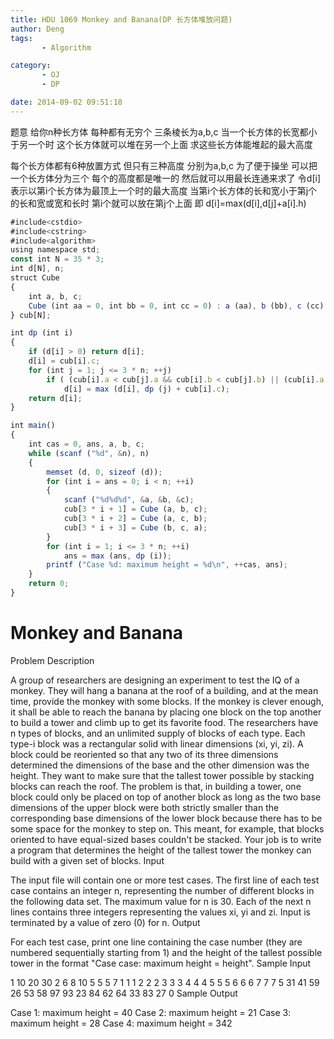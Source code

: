 ```yaml
---
title: HDU 1069 Monkey and Banana(DP 长方体堆放问题)
author: Deng
tags: 
       - Algorithm

category: 
       - OJ
       - DP

date: 2014-09-02 09:51:18
---
```

题意 给你n种长方体 每种都有无穷个 三条棱长为a,b,c 当一个长方体的长宽都小于另一个时 这个长方体就可以堆在另一个上面 求这些长方体能堆起的最大高度

每个长方体都有6种放置方式 但只有三种高度 分别为a,b,c 为了便于操坐 可以把一个长方体分为三个 每个的高度都是唯一的 然后就可以用最长连通来求了 令d[i]表示以第i个长方体为最顶上一个时的最大高度 当第i个长方体的长和宽小于第j个的长和宽或宽和长时 第i个就可以放在第j个上面 即 d[i]=max(d[i],d[j]+a[i].h)

```js 
#include<cstdio>
#include<cstring>
#include<algorithm>
using namespace std;
const int N = 35 * 3;
int d[N], n;
struct Cube
{
    int a, b, c;
    Cube (int aa = 0, int bb = 0, int cc = 0) : a (aa), b (bb), c (cc) {}
} cub[N];

int dp (int i)
{
    if (d[i] > 0) return d[i];
    d[i] = cub[i].c;
    for (int j = 1; j <= 3 * n; ++j)
        if ( (cub[i].a < cub[j].a && cub[i].b < cub[j].b) || (cub[i].a < cub[j].b && cub[i].b < cub[j].a))
            d[i] = max (d[i], dp (j) + cub[i].c);
    return d[i];
}

int main()
{
    int cas = 0, ans, a, b, c;
    while (scanf ("%d", &n), n)
    {
        memset (d, 0, sizeof (d));
        for (int i = ans = 0; i < n; ++i)
        {
            scanf ("%d%d%d", &a, &b, &c);
            cub[3 * i + 1] = Cube (a, b, c);
            cub[3 * i + 2] = Cube (a, c, b);
            cub[3 * i + 3] = Cube (b, c, a);
        }
        for (int i = 1; i <= 3 * n; ++i)
            ans = max (ans, dp (i));
        printf ("Case %d: maximum height = %d\n", ++cas, ans);
    }
    return 0;
}
```

# Monkey and Banana

Problem Description

A group of researchers are designing an experiment to test the IQ of a monkey. They will hang a banana at the roof of a building, and at the mean time, provide the monkey with some blocks. If the monkey is clever enough, it shall be able to reach the banana by placing one block on the top another to build a tower and climb up to get its favorite food.
The researchers have n types of blocks, and an unlimited supply of blocks of each type. Each type-i block was a rectangular solid with linear dimensions (xi, yi, zi). A block could be reoriented so that any two of its three dimensions determined the dimensions of the base and the other dimension was the height.
They want to make sure that the tallest tower possible by stacking blocks can reach the roof. The problem is that, in building a tower, one block could only be placed on top of another block as long as the two base dimensions of the upper block were both strictly smaller than the corresponding base dimensions of the lower block because there has to be some space for the monkey to step on. This meant, for example, that blocks oriented to have equal-sized bases couldn't be stacked.
Your job is to write a program that determines the height of the tallest tower the monkey can build with a given set of blocks.
Input

The input file will contain one or more test cases. The first line of each test case contains an integer n,
representing the number of different blocks in the following data set. The maximum value for n is 30.
Each of the next n lines contains three integers representing the values xi, yi and zi.
Input is terminated by a value of zero (0) for n.
Output

For each test case, print one line containing the case number (they are numbered sequentially starting from 1) and the height of the tallest possible tower in the format "Case case: maximum height = height".
Sample Input

1 10 20 30 2 6 8 10 5 5 5 7 1 1 1 2 2 2 3 3 3 4 4 4 5 5 5 6 6 6 7 7 7 5 31 41 59 26 53 58 97 93 23 84 62 64 33 83 27 0
Sample Output

Case 1: maximum height = 40 Case 2: maximum height = 21 Case 3: maximum height = 28 Case 4: maximum height = 342